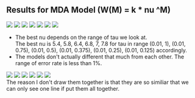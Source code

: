 Results for MDA Model (W(M) = k * nu ^M)
--------------------
![](errs1.png) 
![](errs2.png) 
![](errs3.png) 
![](errs4.png) 
![](errs5.png) 
![](errs6.png)
![](errs7.png)
* The best nu depends on the range of tau we look at.  
The best nu is 5.4, 5.8, 6.4, 6.8, 7, 7.8 for tau in range (0.01, 1), (0.01, 0.75), (0.01, 0.5), (0.01, 0.375), (0.01, 0.25), (0.01, 0.125) accordingly.
* The models don't actually different that much from each other. The range of error rate is less than 1%.

![](errorDiagram1.png) 
![](errorDiagram2.png)
![](errorDiagram3.png)
![](errorDiagram4.png)
![](errorDiagram5.png)
![](errorDiagram6.png)  
The reason I don't draw them together is that they are so similiar that we can only see one line if put them all together.
